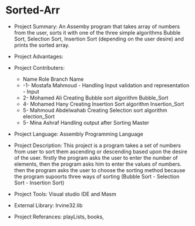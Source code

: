 # Sorted-Arr
- Project Summary:
An Assemby program that takes array of numbers from the user, sorts it with one of the three simple algorithms
Bubble Sort, Selection Sort, Insertion Sort (depending on the user desire) and prints the sorted array.

- Project Advantages:


- Project Contributers:	
	- Name						 	   Role					           Branch Name
	-	-1- Mostafa Mahmoud				- Handling Input validation and representation  		- Input			
	-	2- Mohamed Ali					Creating Bubble sort algorithm				Bubble_Sort
	-	4- Mohamed Hany					Creating Insertion Sort algorithm			Insertion_Sort
	-	5- Mahmoud Abdelwahab				Creating Selection sort algorithm			election_Sort
	-	5- Mina Ashraf					Handling  output after Sorting 				Master 

	
- Project Language:		Assembly Programming Language 	



- Project Description:
This project is a program takes a set of numbers from user to sort them ascending or descending based upon 
the desire of the user. firstly the program asks the user to enter the number of elements, then the program
asks him to enter the values of numbers. then the program asks the user to choose the sorting method because 
the program supoorts three ways of sorting (Bubble Sort - Selection Sort - Insertion Sort)

- Project Tools:		Visual studio IDE and Masm 

- External Library:		Irvine32.lib

- Project Referances: playLists, books,  

